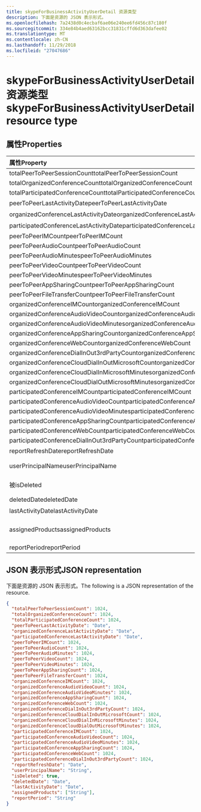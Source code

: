 ```yaml
---
title: skypeForBusinessActivityUserDetail 资源类型
description: 下面是资源的 JSON 表示形式。
ms.openlocfilehash: 7a2438d0c4ecbaf6ae06e240ee6fd456c87c180f
ms.sourcegitcommit: 334e84b4aed63162bcc31831cffd6d363dafee02
ms.translationtype: MT
ms.contentlocale: zh-CN
ms.lasthandoff: 11/29/2018
ms.locfileid: "27047686"
---
```

# <a name="skypeforbusinessactivityuserdetail-resource-type"></a><span data-ttu-id="7a4e9-103">skypeForBusinessActivityUserDetail 资源类型</span><span class="sxs-lookup"><span data-stu-id="7a4e9-103">skypeForBusinessActivityUserDetail resource type</span></span>

## <a name="properties"></a><span data-ttu-id="7a4e9-104">属性</span><span class="sxs-lookup"><span data-stu-id="7a4e9-104">Properties</span></span>

| <span data-ttu-id="7a4e9-105">属性</span><span class="sxs-lookup"><span data-stu-id="7a4e9-105">Property</span></span>                                 | <span data-ttu-id="7a4e9-106">类型</span><span class="sxs-lookup"><span data-stu-id="7a4e9-106">Type</span></span>              |
| :--------------------------------------- | :---------------- |
| <span data-ttu-id="7a4e9-107">totalPeerToPeerSessionCount</span><span class="sxs-lookup"><span data-stu-id="7a4e9-107">totalPeerToPeerSessionCount</span></span>              | <span data-ttu-id="7a4e9-108">Int64</span><span class="sxs-lookup"><span data-stu-id="7a4e9-108">Int64</span></span>             |
| <span data-ttu-id="7a4e9-109">totalOrganizedConferenceCount</span><span class="sxs-lookup"><span data-stu-id="7a4e9-109">totalOrganizedConferenceCount</span></span>            | <span data-ttu-id="7a4e9-110">Int64</span><span class="sxs-lookup"><span data-stu-id="7a4e9-110">Int64</span></span>             |
| <span data-ttu-id="7a4e9-111">totalParticipatedConferenceCount</span><span class="sxs-lookup"><span data-stu-id="7a4e9-111">totalParticipatedConferenceCount</span></span>         | <span data-ttu-id="7a4e9-112">Int64</span><span class="sxs-lookup"><span data-stu-id="7a4e9-112">Int64</span></span>             |
| <span data-ttu-id="7a4e9-113">peerToPeerLastActivityDate</span><span class="sxs-lookup"><span data-stu-id="7a4e9-113">peerToPeerLastActivityDate</span></span>               | <span data-ttu-id="7a4e9-114">日期</span><span class="sxs-lookup"><span data-stu-id="7a4e9-114">Date</span></span>              |
| <span data-ttu-id="7a4e9-115">organizedConferenceLastActivityDate</span><span class="sxs-lookup"><span data-stu-id="7a4e9-115">organizedConferenceLastActivityDate</span></span>      | <span data-ttu-id="7a4e9-116">日期</span><span class="sxs-lookup"><span data-stu-id="7a4e9-116">Date</span></span>              |
| <span data-ttu-id="7a4e9-117">participatedConferenceLastActivityDate</span><span class="sxs-lookup"><span data-stu-id="7a4e9-117">participatedConferenceLastActivityDate</span></span>   | <span data-ttu-id="7a4e9-118">日期</span><span class="sxs-lookup"><span data-stu-id="7a4e9-118">Date</span></span>              |
| <span data-ttu-id="7a4e9-119">peerToPeerIMCount</span><span class="sxs-lookup"><span data-stu-id="7a4e9-119">peerToPeerIMCount</span></span>                        | <span data-ttu-id="7a4e9-120">Int64</span><span class="sxs-lookup"><span data-stu-id="7a4e9-120">Int64</span></span>             |
| <span data-ttu-id="7a4e9-121">peerToPeerAudioCount</span><span class="sxs-lookup"><span data-stu-id="7a4e9-121">peerToPeerAudioCount</span></span>                     | <span data-ttu-id="7a4e9-122">Int64</span><span class="sxs-lookup"><span data-stu-id="7a4e9-122">Int64</span></span>             |
| <span data-ttu-id="7a4e9-123">peerToPeerAudioMinutes</span><span class="sxs-lookup"><span data-stu-id="7a4e9-123">peerToPeerAudioMinutes</span></span>                   | <span data-ttu-id="7a4e9-124">Int64</span><span class="sxs-lookup"><span data-stu-id="7a4e9-124">Int64</span></span>             |
| <span data-ttu-id="7a4e9-125">peerToPeerVideoCount</span><span class="sxs-lookup"><span data-stu-id="7a4e9-125">peerToPeerVideoCount</span></span>                     | <span data-ttu-id="7a4e9-126">Int64</span><span class="sxs-lookup"><span data-stu-id="7a4e9-126">Int64</span></span>             |
| <span data-ttu-id="7a4e9-127">peerToPeerVideoMinutes</span><span class="sxs-lookup"><span data-stu-id="7a4e9-127">peerToPeerVideoMinutes</span></span>                   | <span data-ttu-id="7a4e9-128">Int64</span><span class="sxs-lookup"><span data-stu-id="7a4e9-128">Int64</span></span>             |
| <span data-ttu-id="7a4e9-129">peerToPeerAppSharingCount</span><span class="sxs-lookup"><span data-stu-id="7a4e9-129">peerToPeerAppSharingCount</span></span>                | <span data-ttu-id="7a4e9-130">Int64</span><span class="sxs-lookup"><span data-stu-id="7a4e9-130">Int64</span></span>             |
| <span data-ttu-id="7a4e9-131">peerToPeerFileTransferCount</span><span class="sxs-lookup"><span data-stu-id="7a4e9-131">peerToPeerFileTransferCount</span></span>              | <span data-ttu-id="7a4e9-132">Int64</span><span class="sxs-lookup"><span data-stu-id="7a4e9-132">Int64</span></span>             |
| <span data-ttu-id="7a4e9-133">organizedConferenceIMCount</span><span class="sxs-lookup"><span data-stu-id="7a4e9-133">organizedConferenceIMCount</span></span>               | <span data-ttu-id="7a4e9-134">Int64</span><span class="sxs-lookup"><span data-stu-id="7a4e9-134">Int64</span></span>             |
| <span data-ttu-id="7a4e9-135">organizedConferenceAudioVideoCount</span><span class="sxs-lookup"><span data-stu-id="7a4e9-135">organizedConferenceAudioVideoCount</span></span>       | <span data-ttu-id="7a4e9-136">Int64</span><span class="sxs-lookup"><span data-stu-id="7a4e9-136">Int64</span></span>             |
| <span data-ttu-id="7a4e9-137">organizedConferenceAudioVideoMinutes</span><span class="sxs-lookup"><span data-stu-id="7a4e9-137">organizedConferenceAudioVideoMinutes</span></span>     | <span data-ttu-id="7a4e9-138">Int64</span><span class="sxs-lookup"><span data-stu-id="7a4e9-138">Int64</span></span>             |
| <span data-ttu-id="7a4e9-139">organizedConferenceAppSharingCount</span><span class="sxs-lookup"><span data-stu-id="7a4e9-139">organizedConferenceAppSharingCount</span></span>       | <span data-ttu-id="7a4e9-140">Int64</span><span class="sxs-lookup"><span data-stu-id="7a4e9-140">Int64</span></span>             |
| <span data-ttu-id="7a4e9-141">organizedConferenceWebCount</span><span class="sxs-lookup"><span data-stu-id="7a4e9-141">organizedConferenceWebCount</span></span>              | <span data-ttu-id="7a4e9-142">Int64</span><span class="sxs-lookup"><span data-stu-id="7a4e9-142">Int64</span></span>             |
| <span data-ttu-id="7a4e9-143">organizedConferenceDialInOut3rdPartyCount</span><span class="sxs-lookup"><span data-stu-id="7a4e9-143">organizedConferenceDialInOut3rdPartyCount</span></span> | <span data-ttu-id="7a4e9-144">Int64</span><span class="sxs-lookup"><span data-stu-id="7a4e9-144">Int64</span></span>             |
| <span data-ttu-id="7a4e9-145">organizedConferenceCloudDialInOutMicrosoftCount</span><span class="sxs-lookup"><span data-stu-id="7a4e9-145">organizedConferenceCloudDialInOutMicrosoftCount</span></span> | <span data-ttu-id="7a4e9-146">Int64</span><span class="sxs-lookup"><span data-stu-id="7a4e9-146">Int64</span></span>             |
| <span data-ttu-id="7a4e9-147">organizedConferenceCloudDialInMicrosoftMinutes</span><span class="sxs-lookup"><span data-stu-id="7a4e9-147">organizedConferenceCloudDialInMicrosoftMinutes</span></span> | <span data-ttu-id="7a4e9-148">Int64</span><span class="sxs-lookup"><span data-stu-id="7a4e9-148">Int64</span></span>             |
| <span data-ttu-id="7a4e9-149">organizedConferenceCloudDialOutMicrosoftMinutes</span><span class="sxs-lookup"><span data-stu-id="7a4e9-149">organizedConferenceCloudDialOutMicrosoftMinutes</span></span> | <span data-ttu-id="7a4e9-150">Int64</span><span class="sxs-lookup"><span data-stu-id="7a4e9-150">Int64</span></span>             |
| <span data-ttu-id="7a4e9-151">participatedConferenceIMCount</span><span class="sxs-lookup"><span data-stu-id="7a4e9-151">participatedConferenceIMCount</span></span>           | <span data-ttu-id="7a4e9-152">Int64</span><span class="sxs-lookup"><span data-stu-id="7a4e9-152">Int64</span></span>             |
| <span data-ttu-id="7a4e9-153">participatedConferenceAudioVideoCount</span><span class="sxs-lookup"><span data-stu-id="7a4e9-153">participatedConferenceAudioVideoCount</span></span>   | <span data-ttu-id="7a4e9-154">Int64</span><span class="sxs-lookup"><span data-stu-id="7a4e9-154">Int64</span></span>             |
| <span data-ttu-id="7a4e9-155">participatedConferenceAudioVideoMinutes</span><span class="sxs-lookup"><span data-stu-id="7a4e9-155">participatedConferenceAudioVideoMinutes</span></span> | <span data-ttu-id="7a4e9-156">Int64</span><span class="sxs-lookup"><span data-stu-id="7a4e9-156">Int64</span></span>             |
| <span data-ttu-id="7a4e9-157">participatedConferenceAppSharingCount</span><span class="sxs-lookup"><span data-stu-id="7a4e9-157">participatedConferenceAppSharingCount</span></span>   | <span data-ttu-id="7a4e9-158">Int64</span><span class="sxs-lookup"><span data-stu-id="7a4e9-158">Int64</span></span>             |
| <span data-ttu-id="7a4e9-159">participatedConferenceWebCount</span><span class="sxs-lookup"><span data-stu-id="7a4e9-159">participatedConferenceWebCount</span></span>          | <span data-ttu-id="7a4e9-160">Int64</span><span class="sxs-lookup"><span data-stu-id="7a4e9-160">Int64</span></span>             |
| <span data-ttu-id="7a4e9-161">participatedConferenceDialInOut3rdPartyCount</span><span class="sxs-lookup"><span data-stu-id="7a4e9-161">participatedConferenceDialInOut3rdPartyCount</span></span> | <span data-ttu-id="7a4e9-162">Int64</span><span class="sxs-lookup"><span data-stu-id="7a4e9-162">Int64</span></span>             |
| <span data-ttu-id="7a4e9-163">reportRefreshDate</span><span class="sxs-lookup"><span data-stu-id="7a4e9-163">reportRefreshDate</span></span>                        | <span data-ttu-id="7a4e9-164">日期</span><span class="sxs-lookup"><span data-stu-id="7a4e9-164">Date</span></span>              |
| <span data-ttu-id="7a4e9-165">userPrincipalName</span><span class="sxs-lookup"><span data-stu-id="7a4e9-165">userPrincipalName</span></span>                        | <span data-ttu-id="7a4e9-166">字符串</span><span class="sxs-lookup"><span data-stu-id="7a4e9-166">String</span></span>            |
| <span data-ttu-id="7a4e9-167">被</span><span class="sxs-lookup"><span data-stu-id="7a4e9-167">isDeleted</span></span>                                | <span data-ttu-id="7a4e9-168">布尔</span><span class="sxs-lookup"><span data-stu-id="7a4e9-168">Boolean</span></span>           |
| <span data-ttu-id="7a4e9-169">deletedDate</span><span class="sxs-lookup"><span data-stu-id="7a4e9-169">deletedDate</span></span>                              | <span data-ttu-id="7a4e9-170">日期</span><span class="sxs-lookup"><span data-stu-id="7a4e9-170">Date</span></span>              |
| <span data-ttu-id="7a4e9-171">lastActivityDate</span><span class="sxs-lookup"><span data-stu-id="7a4e9-171">lastActivityDate</span></span>                         | <span data-ttu-id="7a4e9-172">日期</span><span class="sxs-lookup"><span data-stu-id="7a4e9-172">Date</span></span>              |
| <span data-ttu-id="7a4e9-173">assignedProducts</span><span class="sxs-lookup"><span data-stu-id="7a4e9-173">assignedProducts</span></span>                         | <span data-ttu-id="7a4e9-174">String 集合</span><span class="sxs-lookup"><span data-stu-id="7a4e9-174">String collection</span></span> |
| <span data-ttu-id="7a4e9-175">reportPeriod</span><span class="sxs-lookup"><span data-stu-id="7a4e9-175">reportPeriod</span></span>                             | <span data-ttu-id="7a4e9-176">String</span><span class="sxs-lookup"><span data-stu-id="7a4e9-176">String</span></span>            |

## <a name="json-representation"></a><span data-ttu-id="7a4e9-177">JSON 表示形式</span><span class="sxs-lookup"><span data-stu-id="7a4e9-177">JSON representation</span></span>

<span data-ttu-id="7a4e9-178">下面是资源的 JSON 表示形式。</span><span class="sxs-lookup"><span data-stu-id="7a4e9-178">The following is a JSON representation of the resource.</span></span>

<!-- {
  "blockType": "resource",
  "@odata.type": "microsoft.graph.skypeForBusinessActivityUserDetail"
} -->

```json
{
  "totalPeerToPeerSessionCount": 1024, 
  "totalOrganizedConferenceCount": 1024, 
  "totalParticipatedConferenceCount": 1024, 
  "peerToPeerLastActivityDate": "Date", 
  "organizedConferenceLastActivityDate": "Date", 
  "participatedConferenceLastActivityDate": "Date", 
  "peerToPeerIMCount": 1024, 
  "peerToPeerAudioCount": 1024, 
  "peerToPeerAudioMinutes": 1024, 
  "peerToPeerVideoCount": 1024, 
  "peerToPeerVideoMinutes": 1024, 
  "peerToPeerAppSharingCount": 1024, 
  "peerToPeerFileTransferCount": 1024, 
  "organizedConferenceIMCount": 1024, 
  "organizedConferenceAudioVideoCount": 1024, 
  "organizedConferenceAudioVideoMinutes": 1024, 
  "organizedConferenceAppSharingCount": 1024, 
  "organizedConferenceWebCount": 1024, 
  "organizedConferenceDialInOut3rdPartyCount": 1024, 
  "organizedConferenceCloudDialInOutMicrosoftCount": 1024, 
  "organizedConferenceCloudDialInMicrosoftMinutes": 1024, 
  "organizedConferenceCloudDialOutMicrosoftMinutes": 1024, 
  "participatedConferenceIMCount": 1024, 
  "participatedConferenceAudioVideoCount": 1024, 
  "participatedConferenceAudioVideoMinutes": 1024, 
  "participatedConferenceAppSharingCount": 1024, 
  "participatedConferenceWebCount": 1024, 
  "participatedConferenceDialInOut3rdPartyCount": 1024, 
  "reportRefreshDate": "Date", 
  "userPrincipalName": "String", 
  "isDeleted": true, 
  "deletedDate": "Date", 
  "lastActivityDate": "Date", 
  "assignedProducts": ["String"], 
  "reportPeriod": "String"
}
```
